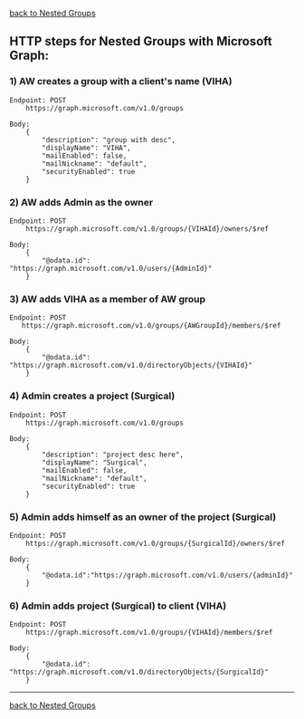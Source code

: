 <a name="http"></a>

[back to Nested Groups](./Groups.md/#nested)

 ## HTTP steps for Nested Groups with Microsoft Graph:
### 1) AW creates a group with a client's name (VIHA)
    Endpoint: POST
        https://graph.microsoft.com/v1.0/groups

    Body:
        {
            "description": "group with desc",
            "displayName": "VIHA",
            "mailEnabled": false,
            "mailNickname": "default",
            "securityEnabled": true
        }


### 2) AW adds Admin as the owner
    Endpoint: POST
        https://graph.microsoft.com/v1.0/groups/{VIHAId}/owners/$ref

    Body:
        {
	        "@odata.id": "https://graph.microsoft.com/v1.0/users/{AdminId}"
        }

### 3) AW adds VIHA as a member of AW group

    Endpoint: POST
       https://graph.microsoft.com/v1.0/groups/{AWGroupId}/members/$ref

    Body:
        {
	        "@odata.id": "https://graph.microsoft.com/v1.0/directoryObjects/{VIHAId}"
        }

### 4) Admin creates a project (Surgical)

    Endpoint: POST
        https://graph.microsoft.com/v1.0/groups

    Body:
        {
            "description": "project desc here",
            "displayName": "Surgical",
            "mailEnabled": false,
            "mailNickname": "default",
            "securityEnabled": true
        }

### 5) Admin adds himself as an owner of the project (Surgical)

    Endpoint: POST
        https://graph.microsoft.com/v1.0/groups/{SurgicalId}/owners/$ref

    Body:
        {
            "@odata.id":"https://graph.microsoft.com/v1.0/users/{adminId}"
        }

### 6) Admin adds project (Surgical) to client (VIHA)

    Endpoint: POST
        https://graph.microsoft.com/v1.0/groups/{VIHAId}/members/$ref

    Body:
        {
            "@odata.id": "https://graph.microsoft.com/v1.0/directoryObjects/{SurgicalId}"
        }
---

[back to Nested Groups](./Groups.md/#nested)
